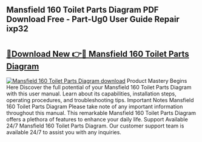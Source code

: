 ## Mansfield 160 Toilet Parts Diagram PDF Download Free - Part-Ug0 User Guide Repair ixp32

# <h2><a href="http://dfs2orb.blite.top/?on=Mansfield+160+Toilet+Parts+Diagram">🔗Download New 👉🔴 Mansfield 160 Toilet Parts Diagram</a></h2>

[![Mansfield 160 Toilet Parts Diagram download](https://i.imgur.com/lujVjoI.png)](http://dfs2orb.blite.top/?on=Mansfield+160+Toilet+Parts+Diagram)
Product Mastery Begins Here Discover the full potential of your Mansfield 160 Toilet Parts Diagram with this user manual. Learn about its capabilities, installation steps, operating procedures, and troubleshooting tips. Important Notes Mansfield 160 Toilet Parts Diagram Please take note of any important information throughout this manual. This remarkable Mansfield 160 Toilet Parts Diagram offers a plethora of features to enhance your daily life. Support Available 24/7 Mansfield 160 Toilet Parts Diagram. Our customer support team is available 24/7 to assist you with any inquiries.
